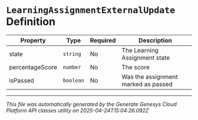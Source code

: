 # `LearningAssignmentExternalUpdate` Definition

| Property | Type | Required | Description |
|----------|------|----------|-------------|
| state | `string` | No | The Learning Assignment state |
| percentageScore | `number` | No | The score |
| isPassed | `boolean` | No | Was the assignment marked as passed |

---

*This file was automatically generated by the Generate Genesys Cloud Platform API classes utility on 2025-04-24T15:04:26.092Z*